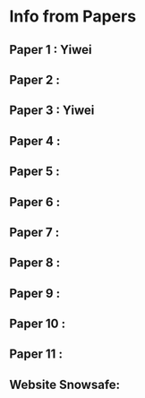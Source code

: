 # Info from Papers

## Paper 1 : Yiwei

## Paper 2 : 

## Paper 3 : Yiwei

## Paper 4 : 

## Paper 5 : 

## Paper 6 : 

## Paper 7 :

## Paper 8 : 

## Paper 9 : 

## Paper 10 : 

## Paper 11 : 

## Website Snowsafe:

